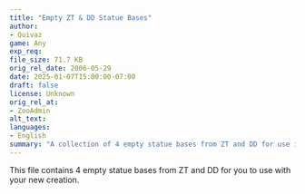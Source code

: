 ```yaml
---
title: "Empty ZT & DD Statue Bases"
author: 
- Quivaz
game: Any
exp_req:
file_size: 71.7 KB
orig_rel_date: 2006-05-29
date: 2025-01-07T15:00:00-07:00
draft: false
license: Unknown
orig_rel_at: 
- ZooAdmin
alt_text: 
languages:
- English
summary: "A collection of 4 empty statue bases from ZT and DD for use in new creations."
---
```


This file contains 4 empty statue bases from ZT and DD for you to use with your new creation.
